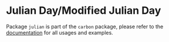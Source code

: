 # Julian Day/Modified Julian Day

Package `julian` is part of the `carbon` package, please refer to the [documentation](https://carbon.go-pkg.com/usage/calendar.html#julian-day-modified-julian-day)
for all usages and examples.


